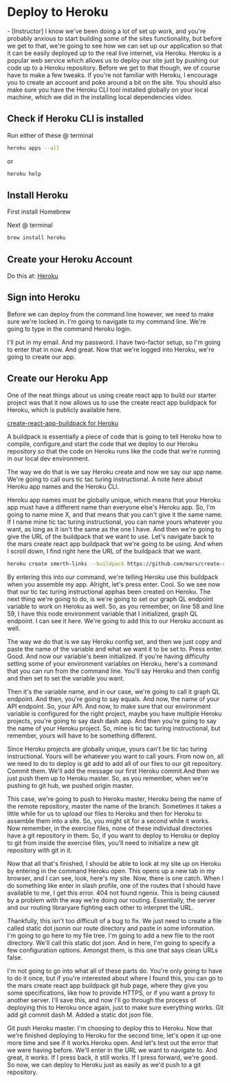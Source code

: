 # Deploy to Heroku











\- [Instructor] I know we've been doing a lot of set up work, and you're probably anxious to start building some of the sites functionality, but before we get to that, we're going to see how we can set up our application so that it can be easily deployed up to the real live internet, via Heroku. Heroku is a popular web service which allows us to deploy our site just by pushing our code up to a Heroku repository. Before we get to that though, we of course have to make a few tweaks. If you're not familiar with Heroku, I encourage you to create an account and poke around a bit on the site. You should also make sure you have the Heroku CLI tool installed globally on your local machine, which we did in the installing local dependencies video.

## Check if Heroku CLI is installed

Run either of these @ terminal

```bash
heroku apps --all
```

or 

```bash
heroku help
```



## Install Heroku

First install Homebrew

Next @ terminal

```bash
brew install heroku
```



## Create your Heroku Account

Do this at:  [Heroku](https://www.heroku.com)



## Sign into Heroku

Before we can deploy from the command line however, we need to make sure we're locked in. I'm going to navigate to my command line. We're going to type in the command Heroku login.

I'll put in my email. And my password. I have two-factor setup, so I'm going to enter that in now. And great. Now that we're logged into Heroku, we're going to create our app.  







## Create our Heroku App

One of the neat things about us using create react app to build our starter project was that it now allows us to use the create react app buildpack for Heroku, which is publicly available here.



[create-react-app-buildpack for Heroku](https://github.com/mars/create-react-app-buildpack)







A buildpack is essentially a piece of code that is going to tell Heroku how to compile, configure,and start the code that we deploy to our Heroku repository so that the code on Heroku runs like the code that we're running in our local dev environment. 



The way we do that is we say Heroku create and now we say our app name. We're going to call ours tic tac turing instructional. A note here about Heroku app names and the Heroku CLI.

Heroku app names must be globally unique, which means that your Heroku app must have a different name than everyone else's Heroku app. So, I'm going to name mine X, and that means that you can't give it the same name. If I name mine tic tac turing instructional, you can name yours whatever you want, as long as it isn't the same as the one I have. And then we're going to give the URL of the buildpack that we want to use. Let's navigate back to the mars create react app buildpack that we're going to be using. And when I scroll down, I find right here the URL of the buildpack that we want.



```bash
heroku create smerth-links --buildpack https://github.com/mars/create-react-app-buildpack.git
```









By entering this into our command, we're telling Heroku use this buildpack when you assemble my app. Alright, let's press enter. Cool. So we see now that our tic tac turing instructional apphas been created on Heroku. The next thing we're going to do, is we're going to set our graph QL endpoint variable to work on Heroku as well. So, as you remember, on line 58 and line 59, I have this node environment variable that I initialized, graph QL endpoint. I can see it here. We're going to add this to our Heroku account as well.

The way we do that is we say Heroku config set, and then we just copy and paste the name of the variable and what we want it to be set to. Press enter. Good. And now our variable's been initialized. If you're having difficulty setting some of your environment variables on Heroku, here's a command that you can run from the command line. You'll say Heroku and then config and then set to set the variable you want.

Then it's the variable name, and in our case, we're going to call it graph QL endpoint. And then, you're going to say equals. And now, the name of your API endpoint. So, your API. And now, to make sure that our environment variable is configured for the right project, maybe you have multiple Heroku projects, you're going to say dash dash app. And then you're going to say the name of your Heroku project. So, mine is tic tac turing instructional, but remember, yours will have to be something different.

Since Heroku projects are globally unique, yours can't be tic tac turing instructional. Yours will be whatever you want to call yours. From now on, all we need to do to deploy is git add to add all of our files to our git repository. Commit them. We'll add the message our first Heroku commit.And then we just push them up to Heroku master. So, as you remember, when we're pushing to git hub, we pushed origin master.

This case, we're going to push to Heroku master, Heroku being the name of the remote repository, master the name of the branch. Sometimes it takes a little while for us to upload our files to Heroku and then for Heroku to assemble them into a site. So, you might sit for a second while it works. Now remember, in the exercise files, none of these individual directories have a git repository in them. So, if you want to deploy to Heroku or deploy to git from inside the exercise files, you'll need to initialize a new git repository with git in it.

Now that all that's finished, I should be able to look at my site up on Heroku by entering in the command Heroku open. This opens up a new tab in my browser, and I can see, look, here's my site. Now, there is one catch. When I do something like enter in slash profile, one of the routes that I should have available to me, I get this error. 404 not found ngenix. This is being caused by a problem with the way we're doing our routing. Essentially, the server and our routing libraryare fighting each other to interpret the URL.

Thankfully, this isn't too difficult of a bug to fix. We just need to create a file called static dot jsonin our route directory and paste in some information. I'm going to go here to my file tree. I'm going to add a new file to the root directory. We'll call this static dot json. And in here, I'm going to specify a few configuration options. Amongst them, is this one that says clean URLs false.

I'm not going to go into what all of these parts do. You're only going to have to do it once, but if you're interested about where I found this, you can go to the mars create react app buildpack git hub page, where they give you some specifications, like how to provide HTTPS, or if you want a proxy to another server. I'll save this, and now I'll go through the process of deploying this to Heroku once again, just to make sure everything works. Git add git commit dash M. Added a static dot json file.

Git push Heroku master. I'm choosing to deploy this to Heroku. Now that we're finished deploying to Heroku for the second time, let's open it up one more time and see if it works.Heroku open. And let's test out the error that we were having before. We'll enter in the URL we want to navigate to. And great, it works. If I press back, it still works. If I press forward, we're good. So now, we can deploy to Heroku just as easily as we'd push to a git repository.